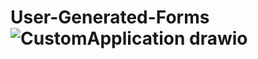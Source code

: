 # User-Generated-Forms![CustomApplication drawio](https://github.com/jarrettz/User-Generated-Forms/assets/22457769/3f4b74bb-6c22-47a4-a331-7638dde63b72)
